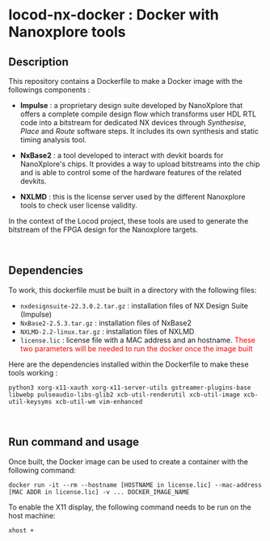 # locod-nx-docker : Docker with Nanoxplore tools

## Description

This repository contains a Dockerfile to make a Docker image with the followings components :

- **Impulse** : a proprietary design suite developed by NanoXplore that offers a complete compile design flow which transforms user HDL RTL code into a bitstream for dedicated NX devices through *Synthesise*, *Place* and *Route* software steps. It includes its own synthesis and static timing analysis tool.

- **NxBase2** : a tool developed to interact with devkit boards for NanoXplore's chips. It provides a way to upload bitstreams into the chip and is able to control some of the hardware features of the related devkits.

- **NXLMD** : this is the license server used by the different Nanoxplore tools to check user license validity.

In the context of the Locod project, these tools are used to generate the bitstream of the FPGA design for the Nanoxplore targets.

<br>

## Dependencies

To work, this dockerfile must be built in a directory with the following files:
- `nxdesignsuite-22.3.0.2.tar.gz` : installation files of NX Design Suite (Impulse)
- `NxBase2-2.5.3.tar.gz` : installation files of NxBase2
- `NXLMD-2.2-linux.tar.gz` : installation files of NXLMD
- `license.lic` : license file with a MAC address and an hostname. <span style="color:red">These two parameters will be needed to run the docker once the image built</span>

Here are the dependencies installed within the Dockerfile to make these tools working :

`python3 xorg-x11-xauth xorg-x11-server-utils gstreamer-plugins-base libwebp pulseaudio-libs-glib2 xcb-util-renderutil xcb-util-image xcb-util-keysyms xcb-util-wm vim-enhanced`

<br>

## Run command and usage

Once built, the Docker image can be used to create a container with the following command:

```console
docker run -it --rm --hostname [HOSTNAME in license.lic] --mac-address [MAC ADDR in license.lic] -v ... DOCKER_IMAGE_NAME
```

To enable the X11 display, the following command needs to be run on the host machine:
```console
xhost +
```
